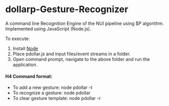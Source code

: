 # dollarp-Gesture-Recognizer

A command line Recognition Engine of the NUI pipeline using $P algorithm.
Implemented using JavaScript (Node.js).

To execute:
1) Install [Node](https://nodejs.org/en/download/ "Node.js")
2) Place pdollar.js and input files/event streams in a folder.
3) Open command prompt, navigate to the above folder and run the application.

#### H4 Command format:
* To add a new gesture: node pdollar -t <gesturefile>
* To recognize a gesture: node pdollar <eventstream>
* To clear gesture template: node pdollar -r
